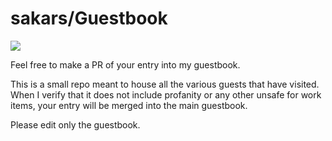 # sakars/Guestbook
![](https://tokei.rs/b1/github/sakars/guestbook)

Feel free to make a PR of your entry into my guestbook.

This is a small repo meant to house all the various guests that have visited.
When I verify that it does not include profanity or any other unsafe for work items, your entry will be merged into the main guestbook.

Please edit only the guestbook.
